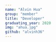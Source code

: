 ```yaml
---
name: "Alvin Hua"
group: "member"
title: "Developer"
graduating_year: 2020
img: "ahua.jpg"
github: "alvinh36"
---
```

